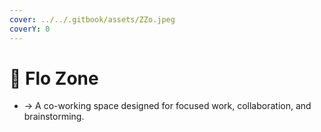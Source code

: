 ```yaml
---
cover: ../../.gitbook/assets/ZZo.jpeg
coverY: 0
---
```


# 📍 Flo Zone

* → A co-working space designed for focused work, collaboration, and brainstorming.
